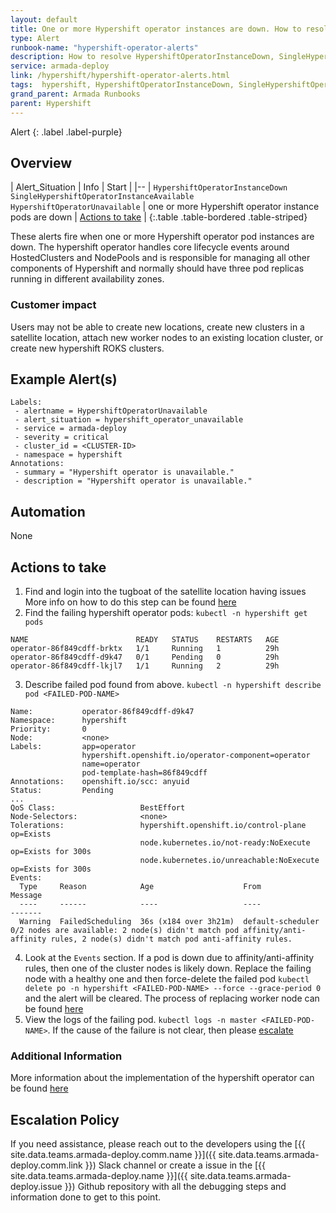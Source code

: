 ```yaml
---
layout: default
title: One or more Hypershift operator instances are down. How to resolve the alerts
type: Alert
runbook-name: "hypershift-operator-alerts"
description: How to resolve HypershiftOperatorInstanceDown, SingleHypershiftOperatorInstanceAvailable and HypershiftOperatorUnavailable alerts
service: armada-deploy
link: /hypershift/hypershift-operator-alerts.html
tags:  hypershift, HypershiftOperatorInstanceDown, SingleHypershiftOperatorInstanceAvailable, HypershiftOperatorUnavailable
grand_parent: Armada Runbooks
parent: Hypershift
---
```


Alert
{: .label .label-purple}

## Overview

| Alert_Situation | Info | Start |
|--
| `HypershiftOperatorInstanceDown` `SingleHypershiftOperatorInstanceAvailable` `HypershiftOperatorUnavailable` | one or more Hypershift operator instance pods are down | [Actions to take](#actions-to-take) |
{:.table .table-bordered .table-striped}

These alerts fire when one or more Hypershift operator pod instances are down. The hypershift operator handles core lifecycle events around HostedClusters and NodePools and is responsible for managing all other components of Hypershift and normally should have three pod replicas running in different availability zones. 

### Customer impact

Users may not be able to create new locations, create new clusters in a satellite location, attach new worker nodes to an existing location cluster, or create new hypershift ROKS clusters.

## Example Alert(s)

~~~~
Labels:
 - alertname = HypershiftOperatorUnavailable
 - alert_situation = hypershift_operator_unavailable
 - service = armada-deploy
 - severity = critical
 - cluster_id = <CLUSTER-ID>
 - namespace = hypershift
Annotations:
 - summary = "Hypershift operator is unavailable."
 - description = "Hypershift operator is unavailable."
~~~~

## Automation

None

## Actions to take

1. Find and login into the tugboat of the satellite location having issues
   More info on how to do this step can be found [here](../armada/armada-general-debugging-info.html#finding-the-carrier-to-log-into-from-pagerduty-alert)  
2. Find the failing hypershift operator pods: `kubectl -n hypershift get pods`
```
NAME                        READY   STATUS    RESTARTS   AGE
operator-86f849cdff-brktx   1/1     Running   1          29h
operator-86f849cdff-d9k47   0/1     Pending   0          29h
operator-86f849cdff-lkjl7   1/1     Running   2          29h
```
3. Describe failed pod found from above. `kubectl -n hypershift describe pod <FAILED-POD-NAME>`
```
Name:           operator-86f849cdff-d9k47
Namespace:      hypershift
Priority:       0
Node:           <none>
Labels:         app=operator
                hypershift.openshift.io/operator-component=operator
                name=operator
                pod-template-hash=86f849cdff
Annotations:    openshift.io/scc: anyuid
Status:         Pending
...
QoS Class:                   BestEffort
Node-Selectors:              <none>
Tolerations:                 hypershift.openshift.io/control-plane op=Exists
                             node.kubernetes.io/not-ready:NoExecute op=Exists for 300s
                             node.kubernetes.io/unreachable:NoExecute op=Exists for 300s
Events:
  Type     Reason            Age                    From               Message
  ----     ------            ----                   ----               -------
  Warning  FailedScheduling  36s (x184 over 3h21m)  default-scheduler  0/2 nodes are available: 2 node(s) didn't match pod affinity/anti-affinity rules, 2 node(s) didn't match pod anti-affinity rules.
```
4. Look at the `Events` section. If a pod is down due to affinity/anti-affinity rules, then one of the cluster nodes is likely down. Replace the failing node with a healthy one and then force-delete the failed pod `kubectl delete po -n hypershift <FAILED-POD-NAME> --force --grace-period 0` and the alert will be cleared. The process of replacing worker node can be found [here](../ibmcloud_replace_worker.html)
5. View the logs of the failing pod. `kubectl logs -n master <FAILED-POD-NAME>`. If the cause of the failure is not clear, then please [escalate](#escalation-policy) 

### Additional Information

More information about the implementation of the hypershift operator can be found [here](https://github.com/openshift/hypershift)

## Escalation Policy

If you need assistance, please reach out to the developers using the [{{ site.data.teams.armada-deploy.comm.name }}]({{ site.data.teams.armada-deploy.comm.link }}) Slack channel or create a issue in the [{{ site.data.teams.armada-deploy.name }}]({{ site.data.teams.armada-deploy.issue }}) Github repository with all the debugging steps and information done to get to this point.
